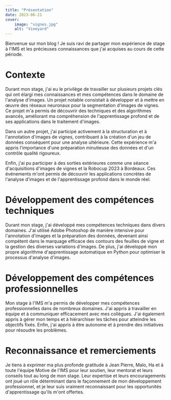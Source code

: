 ```yaml
---
title: "Présentation"
date: 2023-06-21
cover:
    image: "vignes.jpg"
    alt: "Vineyard"
---
```


Bienvenue sur mon blog ! Je suis ravi de partager mon expérience de stage à l'IMS et les précieuses connaissances que j'ai acquises au cours de cette période.

# Contexte
Durant mon stage, j'ai eu le privilège de travailler sur plusieurs projets clés qui ont élargi mes connaissances et mes compétences dans le domaine de l'analyse d'images. Un projet notable consistait à développer et à mettre en œuvre des réseaux neuronaux pour la segmentation d'images de vignes. Ce projet m'a permis de découvrir des techniques et des algorithmes avancés, améliorant ma compréhension de l'apprentissage profond et de ses applications dans le traitement d'images.

Dans un autre projet, j'ai participé activement à la structuration et à l'annotation d'images de vignes, contribuant à la création d'un jeu de données conséquent pour une analyse ultérieure. Cette expérience m'a appris l'importance d'une préparation minutieuse des données et d'un contrôle qualité rigoureux.

Enfin, j'ai pu participer à des sorties extérieures comme une séance d'acquisitions d'images de vignes et la Robocup 2023 à Bordeaux. Ces événements m'ont permis de découvrir les applications concrètes de l'analyse d'images et de l'apprentissage profond dans le monde réel.

# Développement des compétences techniques
Durant mon stage, j'ai développé mes compétences techniques dans divers domaines. J'ai utilisé Adobe Photoshop de manière intensive pour l'annotation d'images et la préparation des données, devenant ainsi compétent dans le marquage efficace des contours des feuilles de vigne et la gestion des diverses variations d'images. De plus, j'ai développé mon propre algorithme d'apprentissage automatique en Python pour optimiser le processus d'analyse d'images.

# Développement des compétences professionnelles
Mon stage à l'IMS m'a permis de développer mes compétences professionnelles dans de nombreux domaines. J'ai appris à travailler en équipe et à communiquer efficacement avec mes collègues. J'ai également appris à gérer mon temps et à hiérarchiser les tâches pour atteindre les objectifs fixés. Enfin, j'ai appris à être autonome et à prendre des initiatives pour résoudre les problèmes.


# Reconnaissance et remerciements
Je tiens à exprimer ma plus profonde gratitude à Jean Pierre, Malo, Ha et à toute l'équipe Motive de l'IMS pour leur soutien, leur mentorat et leurs conseils tout au long de mon stage. Leur expertise et leurs encouragements ont joué un rôle déterminant dans le façonnement de mon développement professionnel, et je leur suis vraiment reconnaissant pour les opportunités d'apprentissage qu'ils m'ont offertes.